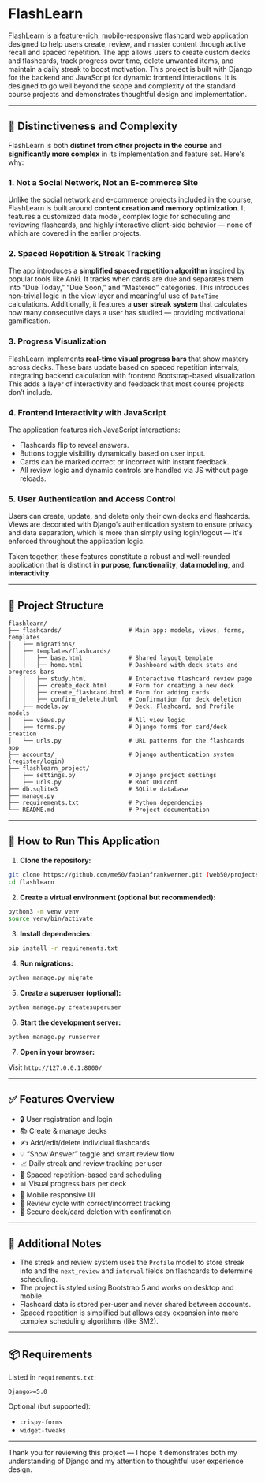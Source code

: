 # FlashLearn

FlashLearn is a feature-rich, mobile-responsive flashcard web application designed to help users create, review, and master content through active recall and spaced repetition. The app allows users to create custom decks and flashcards, track progress over time, delete unwanted items, and maintain a daily streak to boost motivation. This project is built with Django for the backend and JavaScript for dynamic frontend interactions. It is designed to go well beyond the scope and complexity of the standard course projects and demonstrates thoughtful design and implementation.

---

## 🚀 Distinctiveness and Complexity

FlashLearn is both **distinct from other projects in the course** and **significantly more complex** in its implementation and feature set. Here's why:

### 1. **Not a Social Network, Not an E-commerce Site**
Unlike the social network and e-commerce projects included in the course, FlashLearn is built around **content creation and memory optimization**. It features a customized data model, complex logic for scheduling and reviewing flashcards, and highly interactive client-side behavior — none of which are covered in the earlier projects.

### 2. **Spaced Repetition & Streak Tracking**
The app introduces a **simplified spaced repetition algorithm** inspired by popular tools like Anki. It tracks when cards are due and separates them into “Due Today,” “Due Soon,” and “Mastered” categories. This introduces non-trivial logic in the view layer and meaningful use of `DateTime` calculations. Additionally, it features a **user streak system** that calculates how many consecutive days a user has studied — providing motivational gamification.

### 3. **Progress Visualization**
FlashLearn implements **real-time visual progress bars** that show mastery across decks. These bars update based on spaced repetition intervals, integrating backend calculation with frontend Bootstrap-based visualization. This adds a layer of interactivity and feedback that most course projects don’t include.

### 4. **Frontend Interactivity with JavaScript**
The application features rich JavaScript interactions:
- Flashcards flip to reveal answers.
- Buttons toggle visibility dynamically based on user input.
- Cards can be marked correct or incorrect with instant feedback.
- All review logic and dynamic controls are handled via JS without page reloads.

### 5. **User Authentication and Access Control**
Users can create, update, and delete only their own decks and flashcards. Views are decorated with Django’s authentication system to ensure privacy and data separation, which is more than simply using login/logout — it's enforced throughout the application logic.

Taken together, these features constitute a robust and well-rounded application that is distinct in **purpose**, **functionality**, **data modeling**, and **interactivity**.

---

## 📁 Project Structure

```
flashlearn/
├── flashcards/                   # Main app: models, views, forms, templates
│   ├── migrations/
│   ├── templates/flashcards/
│   │   ├── base.html             # Shared layout template
│   │   ├── home.html             # Dashboard with deck stats and progress bars
│   │   ├── study.html            # Interactive flashcard review page
│   │   ├── create_deck.html      # Form for creating a new deck
│   │   ├── create_flashcard.html # Form for adding cards
│   │   ├── confirm_delete.html   # Confirmation for deck deletion
│   ├── models.py                 # Deck, Flashcard, and Profile models
│   ├── views.py                  # All view logic
│   ├── forms.py                  # Django forms for card/deck creation
│   └── urls.py                   # URL patterns for the flashcards app
├── accounts/                     # Django authentication system (register/login)
├── flashlearn_project/
│   ├── settings.py               # Django project settings
│   ├── urls.py                   # Root URLconf
├── db.sqlite3                    # SQLite database
├── manage.py
├── requirements.txt              # Python dependencies
└── README.md                     # Project documentation
```

---

## 🔧 How to Run This Application

1. **Clone the repository:**

```bash
git clone https://github.com/me50/fabianfrankwerner.git (web50/projects/2020/x/capstone branch)
cd flashlearn
```

2. **Create a virtual environment (optional but recommended):**

```bash
python3 -m venv venv
source venv/bin/activate
```

3. **Install dependencies:**

```bash
pip install -r requirements.txt
```

4. **Run migrations:**

```bash
python manage.py migrate
```

5. **Create a superuser (optional):**

```bash
python manage.py createsuperuser
```

6. **Start the development server:**

```bash
python manage.py runserver
```

7. **Open in your browser:**

Visit `http://127.0.0.1:8000/`

---

## ✅ Features Overview

- 🔒 User registration and login
- 📚 Create & manage decks
- ✍️ Add/edit/delete individual flashcards
- 💡 “Show Answer” toggle and smart review flow
- 📈 Daily streak and review tracking per user
- 📅 Spaced repetition-based card scheduling
- 📊 Visual progress bars per deck
- 📱 Mobile responsive UI
- 🔁 Review cycle with correct/incorrect tracking
- 🧹 Secure deck/card deletion with confirmation

---

## 📌 Additional Notes

- The streak and review system uses the `Profile` model to store streak info and the `next_review` and `interval` fields on flashcards to determine scheduling.
- The project is styled using Bootstrap 5 and works on desktop and mobile.
- Flashcard data is stored per-user and never shared between accounts.
- Spaced repetition is simplified but allows easy expansion into more complex scheduling algorithms (like SM2).

---

## 📦 Requirements

Listed in `requirements.txt`:

```text
Django>=5.0
```

Optional (but supported):
- `crispy-forms`
- `widget-tweaks`

---

Thank you for reviewing this project — I hope it demonstrates both my understanding of Django and my attention to thoughtful user experience design.

